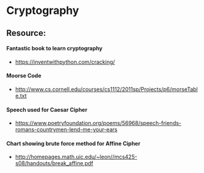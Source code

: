 # Cryptography

## Resource:
#### Fantastic book to learn cryptography
* https://inventwithpython.com/cracking/
#### Moorse Code
* http://www.cs.cornell.edu/courses/cs1112/2011sp/Projects/p6/morseTable.txt
#### Speech used for Caesar Cipher
* https://www.poetryfoundation.org/poems/56968/speech-friends-romans-countrymen-lend-me-your-ears
#### Chart showing brute force method for Affine Cipher
* http://homepages.math.uic.edu/~leon//mcs425-s08/handouts/break_affine.pdf
